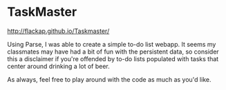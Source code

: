 TaskMaster
==========

http://flackap.github.io/Taskmaster/

Using Parse, I was able to create a simple to-do list webapp. It seems my classmates may have had a bit of fun with 
the persistent data, so consider this a disclaimer if you're offended by to-do lists populated with tasks that center
around drinking a lot of beer.

As always, feel free to play around with the code as much as you'd like.
